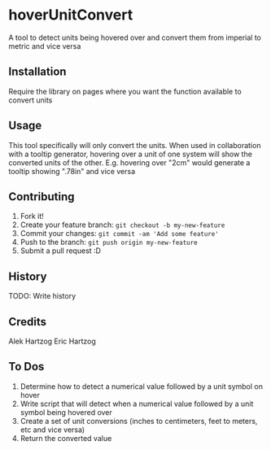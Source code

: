# hoverUnitConvert

A tool to detect units being hovered over and convert them from imperial to metric and vice versa

## Installation

Require the library on pages where you want the function available to convert units

## Usage

This tool specifically will only convert the units. When used in collaboration with a tooltip generator, hovering over a unit of one system will show the converted units of the other. E.g. hovering over "2cm" would generate a tooltip showing ".78in" and vice versa

## Contributing

1. Fork it!
2. Create your feature branch: `git checkout -b my-new-feature`
3. Commit your changes: `git commit -am 'Add some feature'`
4. Push to the branch: `git push origin my-new-feature`
5. Submit a pull request :D

## History

TODO: Write history

## Credits

Alek Hartzog
Eric Hartzog

## To Dos

1) Determine how to detect a numerical value followed by a unit symbol on hover
2) Write script that will detect when a numerical value followed by a unit symbol being hovered over
3) Create a set of unit conversions (inches to centimeters, feet to meters, etc and vice versa)
4) Return the converted value

